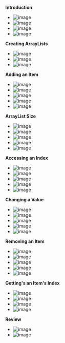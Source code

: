**Introduction**
- ![image](https://github.com/user-attachments/assets/cab5d882-b175-4100-99bb-408b55be9e3a)
- ![image](https://github.com/user-attachments/assets/27e0ae71-336a-4693-95da-9f3f6c826c83)
- ![image](https://github.com/user-attachments/assets/1ce8875b-2ca0-4444-b447-42d9aec8d99d)
- ![image](https://github.com/user-attachments/assets/2ce0fed6-eef4-446e-9b57-e722c1d2399f)

**Creating ArrayLists**
- ![image](https://github.com/user-attachments/assets/ae9ed72b-e08e-489d-bdf4-df1ae5e06aa7)
- ![image](https://github.com/user-attachments/assets/3eefa693-b50b-4fda-b039-e26b1c6bd2b3)
- ![image](https://github.com/user-attachments/assets/4f10197e-eb5e-458e-b9b3-a96af3e811c2)

**Adding an Item**
- ![image](https://github.com/user-attachments/assets/6725f886-f3dd-4fdf-a65b-01b2bdb331ba)
- ![image](https://github.com/user-attachments/assets/805962d0-c263-4498-bb73-5f4acf8d1f3f)
- ![image](https://github.com/user-attachments/assets/e38b3a72-de40-47f9-9339-b7e8383f929f)
- ![image](https://github.com/user-attachments/assets/836bf7d1-d74d-402e-a4df-098e3a6f4d74)
- ![image](https://github.com/user-attachments/assets/0ab5d2f5-6a99-4488-940c-e135d39e5a27)

**ArrayList Size**
- ![image](https://github.com/user-attachments/assets/e3cbbca6-d21d-462c-b3b8-03bb429105d2)
- ![image](https://github.com/user-attachments/assets/bb167d89-7253-46f6-8cf9-97a85028c925)
- ![image](https://github.com/user-attachments/assets/4f7fe601-97db-4a88-bf83-fa95477aaac7)
- ![image](https://github.com/user-attachments/assets/c3005774-d446-4628-a46b-8c6f11ab7a93)
- ![image](https://github.com/user-attachments/assets/78366340-c5bd-42b0-9e81-0abe89e0a9d1)

**Accessing an Index**
- ![image](https://github.com/user-attachments/assets/2af7e7d2-09eb-4e9b-a581-ca3164216eb3)
- ![image](https://github.com/user-attachments/assets/aac22f52-4520-4bfe-bbcc-d9adc474bae9)
- ![image](https://github.com/user-attachments/assets/f3c0caf7-ff17-421f-ae93-6c7a55e93ed1)
- ![image](https://github.com/user-attachments/assets/a48bc8b2-70bf-4d1a-9896-4483f4b0161b)
- ![image](https://github.com/user-attachments/assets/5e173fd9-cea9-497f-8d57-13aa97c133a8)

**Changing a Value**
- ![image](https://github.com/user-attachments/assets/2a485b70-2fdd-4f83-a1c6-2105ded32812)
- ![image](https://github.com/user-attachments/assets/e8135a70-e2a6-4f24-9f03-ee1b1d2853e1)
- ![image](https://github.com/user-attachments/assets/b1efd7a1-60a8-4c2a-8814-f96f67303efa)
- ![image](https://github.com/user-attachments/assets/05206b57-f5ba-409d-9d5a-ab22645684f0)
- ![image](https://github.com/user-attachments/assets/8cfbef5a-e737-43de-bde7-4bbbb09c1d08)

**Removing an Item**
- ![image](https://github.com/user-attachments/assets/e1af4cd0-73df-487c-94d5-052fba6403a3)
- ![image](https://github.com/user-attachments/assets/11af2eaa-8456-43ab-9e84-d00c7cdc7f50)
- ![image](https://github.com/user-attachments/assets/1df05507-cc3a-4047-998d-b422b88625d3)
- ![image](https://github.com/user-attachments/assets/25f53bf8-80d4-480f-8c32-fc9cddc3c208)
- ![image](https://github.com/user-attachments/assets/255e4cd9-0453-405f-8281-0920724a6104)

**Getting's an Item's Index**
- ![image](https://github.com/user-attachments/assets/3b70df1c-2e51-40fc-9830-fcf204b36f92)
- ![image](https://github.com/user-attachments/assets/7e9b3e39-e344-44b8-85cf-eb787326dd27)
- ![image](https://github.com/user-attachments/assets/1c437aab-3177-49cf-8494-73dfdf46ca90)
- ![image](https://github.com/user-attachments/assets/170dc98a-82eb-4146-96a9-2959fb04ab2f)

**Review**
- ![image](https://github.com/user-attachments/assets/9ad4f3b5-a23d-46a5-8a00-039ccf87ead8)
- ![image](https://github.com/user-attachments/assets/01c78779-0ab7-4bc2-977d-24d04497799c)







